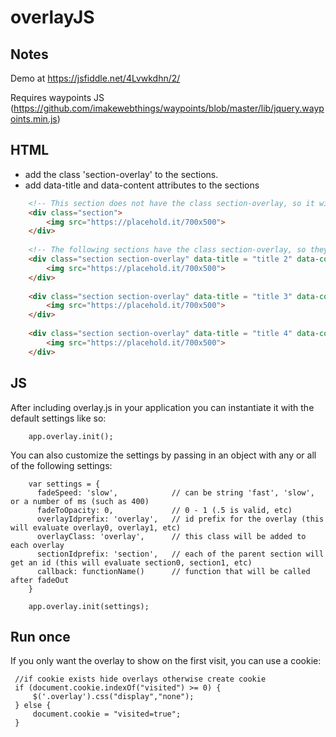 # overlayJS

Notes
------------

Demo at https://jsfiddle.net/4Lvwkdhn/2/

Requires waypoints JS (https://github.com/imakewebthings/waypoints/blob/master/lib/jquery.waypoints.min.js)

HTML
-------------
  * add the class 'section-overlay' to the sections. 
  * add data-title and data-content attributes to the sections

~~~HTML
    <!-- This section does not have the class section-overlay, so it will not receive an overlay -->
    <div class="section">
        <img src="https://placehold.it/700x500">
    </div>
    
    <!-- The following sections have the class section-overlay, so they will receive an overlay -->
    <div class="section section-overlay" data-title = "title 2" data-content = "content 2">
        <img src="https://placehold.it/700x500">
    </div>
    
    <div class="section section-overlay" data-title = "title 3" data-content = "content 3">
        <img src="https://placehold.it/700x500">
    </div>
    
    <div class="section section-overlay" data-title = "title 4" data-content = "content 4">
        <img src="https://placehold.it/700x500">
    </div>
~~~
  
  

JS
-------------
After including overlay.js in your application you can instantiate it with the default settings like so:
~~~
    app.overlay.init();
~~~

You can also customize the settings by passing in an object with any or all of the following settings:
~~~JS
    var settings = {
      fadeSpeed: 'slow',            // can be string 'fast', 'slow', or a number of ms (such as 400)
      fadeToOpacity: 0,             // 0 - 1 (.5 is valid, etc)
      overlayIdprefix: 'overlay',   // id prefix for the overlay (this will evaluate overlay0, overlay1, etc)
      overlayClass: 'overlay',      // this class will be added to each overlay
      sectionIdprefix: 'section',   // each of the parent section will get an id (this will evaluate section0, section1, etc)
      callback: functionName()      // function that will be called after fadeOut
    }
    
    app.overlay.init(settings);
~~~

Run once
-------------
If you only want the overlay to show on the first visit, you can use a cookie:
~~~JS
 //if cookie exists hide overlays otherwise create cookie
 if (document.cookie.indexOf("visited") >= 0) {
     $('.overlay').css("display","none");
 } else {
     document.cookie = "visited=true";
 }
~~~

